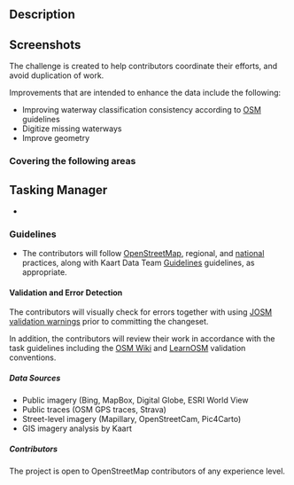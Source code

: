 ## Description
[//]: # (Enter a concise description of the issue )

## Screenshots
[//]: # (Enter a concise description of the issue )

The challenge is created to help contributors coordinate their efforts, and avoid duplication of work.

Improvements that are intended to enhance the data include the following:
* Improving waterway classification consistency according to [OSM](https://wiki.openstreetmap.org/wiki/Tag:waterway=ditch) guidelines
* Digitize missing waterways
* Improve geometry

### Covering the following areas
[//]: # (Add the area here)

## Tasking Manager
- [//]: # (Like to the tasking manager page)

### Guidelines
- The contributors will follow [OpenStreetMap](http://wiki.openstreetmap.org/wiki/Highways), regional, and [national](https://wiki.openstreetmap.org/wiki/Turkey/) practices, along with Kaart Data Team [Guidelines](https://wiki.openstreetmap.org/wiki/Kaart#Data_Team_Guidelines) guidelines, as appropriate.

#### Validation and Error Detection
The contributors will visually check for errors together with using [JOSM validation warnings](http://wiki.openstreetmap.org/wiki/JOSM/Validator) prior to committing the changeset.

In addition, the contributors will review their work in accordance with the task guidelines including the [OSM Wiki](http://wiki.openstreetmap.org/wiki/OSM_Tasking_Manager/Validating_data) and [LearnOSM](http://learnosm.org/en/coordination/review/) validation conventions.

##### Data Sources
- Public imagery (Bing, MapBox, Digital Globe, ESRI World View
- Public traces (OSM GPS traces, Strava)
- Street-level imagery (Mapillary, OpenStreetCam, Pic4Carto)
- GIS imagery analysis by Kaart

##### Contributors
The project is open to OpenStreetMap contributors of any experience level.
